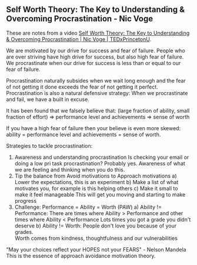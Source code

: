 ## Self Worth Theory: The Key to Understanding & Overcoming Procrastination - Nic Voge

These are notes from a video [Self Worth Theory: The Key to Understanding & Overcoming Procrastination | Nic Voge | TEDxPrincetonU](https://www.youtube.com/watch?v=52lZmIafep4).

We are motivated by our drive for success and fear of failure.
People who are over striving have high drive for success, but also high fear of failure.
We procrastinate when our drive for success is less than or equal to our fear of failure.

Procrastination naturally subsides when we wait long enough and the fear of not getting it done exceeds the fear of not getting it perfect.
Procrastination is also a natural defensive strategy: When we procrastinate and fail, we have a built in excuse.

It has been found that we falsely believe that:
(large fraction of ability, small fraction of effort) 
  => performance level and achievements 
  => sense of worth

If you have a high fear of failure then your believe is even more skewed:
ability = performance level and achievements = sense of worth.

Strategies to tackle procrastination:

1. Awareness and understanding procrastination
   Is checking your email or doing a low pri task procrastination? Probably yes.
   Awareness of what we are feeling and thinking when you do this.
2. Tip the balance from Avoid motivations to Approach motivations
   a) Lower the expectations, this is an experiment
   b) Make a list of what motivates you, for example is this helping others
   c) Make it small to make it feel manageable
      This will get you moving and starting to make progress
3. Challenge: Performance = Ability = Worth (PAW)
   a) Ability != Performance:
      There are times where Ability > Performance and other times where Ability < Performance
      Lots times you got a grade you didn't deserve
   b) Ability != Worth: 
      People don't love you because of your grades.  
      Worth comes from kindness, thoughtfulness and our vulnerabilities 

"May your choices reflect your HOPES not your FEARS" - Nelson Mandela
This is the essence of approach avoidance motivation theory.
   
